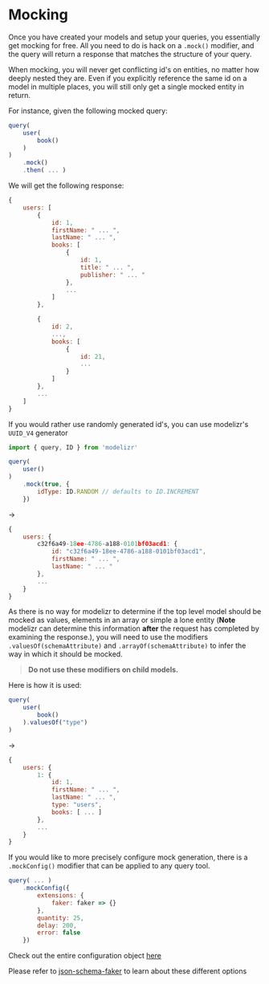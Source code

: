 # Mocking

Once you have created your models and setup your queries, you essentially get mocking for free. All you need to do is hack on a `.mock()` modifier, and the query will return a
response that matches the structure of your query.

When mocking, you will never get conflicting id's on entities, no matter how deeply nested they are. Even if you explicitly reference the same id on a model in multiple places, you
will still only get a single mocked entity in return.

For instance, given the following mocked query:
```javascript
query(
    user(
        book()
    )
)
    .mock()
    .then( ... )
```
We will get the following response:
```javascript
{
    users: [
        {
            id: 1,
            firstName: " ... ",
            lastName: " ... ",
            books: [
                {
                    id: 1,
                    title: " ... ",
                    publisher: " ... "
                },
                ...
            ]
        },

        {
            id: 2,
            ...,
            books: [
                {
                    id: 21,
                    ...
                }
            ]
        },
        ...
    ]
}
```

If you would rather use randomly generated id's, you can use modelizr's `UUID_V4` generator
```javascript
import { query, ID } from 'modelizr'

query(
    user()
)
    .mock(true, {
        idType: ID.RANDOM // defaults to ID.INCREMENT
    })
```
->
```javascript
{
    users: {
        c32f6a49-18ee-4786-a188-0101bf03acd1: {
            id: "c32f6a49-18ee-4786-a188-0101bf03acd1",
            firstName: " ... ",
            lastName: " ... "
        },
        ...
    }
}
```

As there is no way for modelizr to determine if the top level model should be mocked as values, elements in an array or simple a lone entity (**Note** modelizr can determine
this information __after__ the request has completed by examining the response.), you will need to use the modifiers `.valuesOf(schemaAttribute)` and `.arrayOf(schemaAttribute)`
to infer the way in which it should be mocked.

> **Do not use these modifiers on child models.**

Here is how it is used:
```javascript
query(
    user(
        book()
    ).valuesOf("type")
)
```
->
```javascript
{
    users: {
        1: {
            id: 1,
            firstName: " ... ",
            lastName: " ... ",
            type: "users",
            books: [ ... ]
        },
        ...
    }
}
```

If you would like to more precisely configure mock generation, there is a `.mockConfig()` modifier that can be applied to any query tool.

```javascript
query( ... )
    .mockConfig({
        extensions: {
            faker: faker => {}
        },
        quantity: 25,
        delay: 200,
        error: false
    })
```

Check out the entire configuration object [here](../api/Mocks.md#mock-configuration)

Please refer to [json-schema-faker](https://github.com/json-schema-faker/json-schema-faker#custom-formats) to learn about these different options
